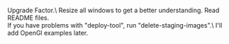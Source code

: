 Upgrade Factor.\ 
Resize all windows to get a better understanding. Read README files.\
If you have problems with "deploy-tool", run "delete-staging-images".\ 
 I'll add OpenGl examples later.